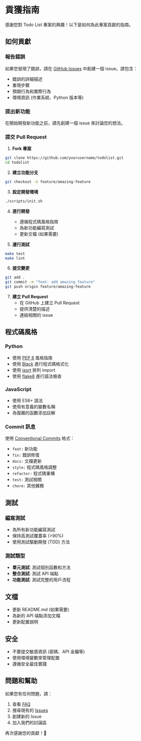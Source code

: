 # 貢獲指南

感謝您對 Todo List 專案的興趣！以下是如何為此專案貢獻的指南。

## 如何貢獻

### 報告錯誤

如果您發現了錯誤，請在 [GitHub Issues](../../issues) 中創建一個 issue。請包含：

- 錯誤的詳細描述
- 重現步驟
- 預期行為和實際行為
- 環境資訊 (作業系統、Python 版本等)

### 提出新功能

在開始開發新功能之前，請先創建一個 issue 來討論您的想法。

### 提交 Pull Request

1. **Fork 專案**
```bash
git clone https://github.com/yourusername/todolist.git
cd todolist
```

2. **建立功能分支**
```bash
git checkout -b feature/amazing-feature
```

3. **設定開發環境**
```bash
./scripts/init.sh
```

4. **進行開發**
   - 遵循程式碼風格指南
   - 為新功能編寫測試
   - 更新文檔 (如果需要)

5. **運行測試**
```bash
make test
make lint
```

6. **提交變更**
```bash
git add .
git commit -m "feat: add amazing feature"
git push origin feature/amazing-feature
```

7. **建立 Pull Request**
   - 在 GitHub 上建立 Pull Request
   - 提供清楚的描述
   - 連結相關的 issue

## 程式碼風格

### Python
- 使用 [PEP 8](https://pep8.org/) 風格指南
- 使用 [Black](https://black.readthedocs.io/) 進行程式碼格式化
- 使用 [isort](https://pycqa.github.io/isort/) 排列 import
- 使用 [flake8](https://flake8.pycqa.org/) 進行語法檢查

### JavaScript
- 使用 ES6+ 語法
- 使用有意義的變數名稱
- 為復雜的函數添加註解

### Commit 訊息
使用 [Conventional Commits](https://www.conventionalcommits.org/) 格式：

- `feat:` 新功能
- `fix:` 錯誤修復
- `docs:` 文檔更新
- `style:` 程式碼風格調整
- `refactor:` 程式碼重構
- `test:` 測試相關
- `chore:` 其他雜務

## 測試

### 編寫測試
- 為所有新功能編寫測試
- 保持高測試覆蓋率 (>90%)
- 使用測試驅動開發 (TDD) 方法

### 測試類型
- **單元測試**: 測試個別函數和方法
- **整合測試**: 測試 API 端點
- **功能測試**: 測試完整的用戶流程

## 文檔

- 更新 README.md (如果需要)
- 為新的 API 端點添加文檔
- 更新配置說明

## 安全

- 不要提交敏感資訊 (密碼、API 金鑰等)
- 使用環境變數來管理配置
- 遵循安全最佳實踐

## 問題和幫助

如果您有任何問題，請：

1. 查看 [FAQ](docs/faq.md)
2. 搜尋現有的 [Issues](../../issues)
3. 創建新的 Issue
4. 加入我們的討論區

再次感謝您的貢獻！🎉